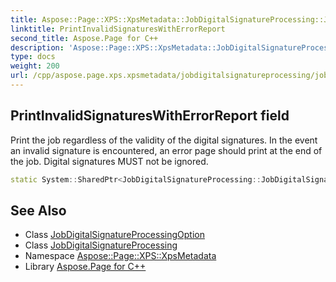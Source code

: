 ```yaml
---
title: Aspose::Page::XPS::XpsMetadata::JobDigitalSignatureProcessing::JobDigitalSignatureProcessingOption::PrintInvalidSignaturesWithErrorReport field
linktitle: PrintInvalidSignaturesWithErrorReport
second_title: Aspose.Page for C++
description: 'Aspose::Page::XPS::XpsMetadata::JobDigitalSignatureProcessing::JobDigitalSignatureProcessingOption::PrintInvalidSignaturesWithErrorReport field. Print the job regardless of the validity of the digital signatures. In the event an invalid signature is encountered, an error page should print at the end of the job. Digital signatures MUST not be ignored in C++.'
type: docs
weight: 200
url: /cpp/aspose.page.xps.xpsmetadata/jobdigitalsignatureprocessing/jobdigitalsignatureprocessingoption/printinvalidsignatureswitherrorreport/
---
```

## PrintInvalidSignaturesWithErrorReport field


Print the job regardless of the validity of the digital signatures. In the event an invalid signature is encountered, an error page should print at the end of the job. Digital signatures MUST not be ignored.

```cpp
static System::SharedPtr<JobDigitalSignatureProcessing::JobDigitalSignatureProcessingOption> Aspose::Page::XPS::XpsMetadata::JobDigitalSignatureProcessing::JobDigitalSignatureProcessingOption::PrintInvalidSignaturesWithErrorReport
```

## See Also

* Class [JobDigitalSignatureProcessingOption](../)
* Class [JobDigitalSignatureProcessing](../../)
* Namespace [Aspose::Page::XPS::XpsMetadata](../../../)
* Library [Aspose.Page for C++](../../../../)
